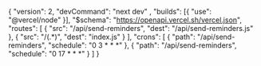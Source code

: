 {
  "version": 2,  "devCommand": "next dev"
,
  "builds": [{ "use": "@vercel/node" }],
  "$schema": "https://openapi.vercel.sh/vercel.json",
  "routes": [
    {
      "src": "/api/send-reminders",
      "dest": "/api/send-reminders.js"
    },
    {
      "src": "/(.*)",
      "dest": "index.js"
    }
  ],
  "crons": [
    {
      "path": "/api/send-reminders",
      "schedule": "0 3 * * *"
    },
    {
      "path": "/api/send-reminders",
      "schedule": "0 17 * * *"
    }
  ]
}
